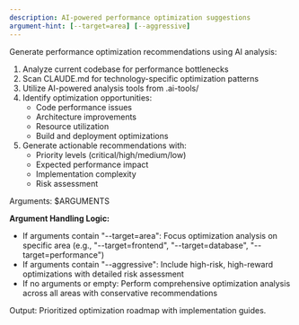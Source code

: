 ```yaml
---
description: AI-powered performance optimization suggestions
argument-hint: [--target=area] [--aggressive]
---
```


Generate performance optimization recommendations using AI analysis:

1. Analyze current codebase for performance bottlenecks
2. Scan CLAUDE.md for technology-specific optimization patterns
3. Utilize AI-powered analysis tools from .ai-tools/
4. Identify optimization opportunities:
   - Code performance issues
   - Architecture improvements
   - Resource utilization
   - Build and deployment optimizations
5. Generate actionable recommendations with:
   - Priority levels (critical/high/medium/low)
   - Expected performance impact
   - Implementation complexity
   - Risk assessment

Arguments: $ARGUMENTS

**Argument Handling Logic:**
- If arguments contain "--target=area": Focus optimization analysis on specific area (e.g., "--target=frontend", "--target=database", "--target=performance")
- If arguments contain "--aggressive": Include high-risk, high-reward optimizations with detailed risk assessment
- If no arguments or empty: Perform comprehensive optimization analysis across all areas with conservative recommendations

Output: Prioritized optimization roadmap with implementation guides.